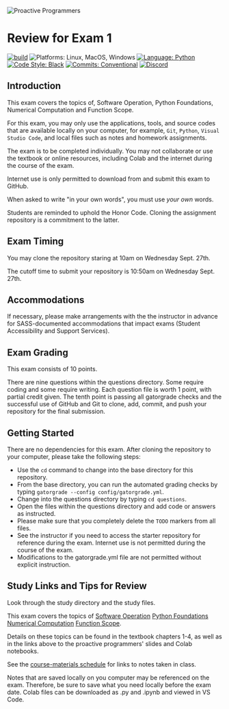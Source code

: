 ![Proactive Programmers](.github/images/Square-Proactive-Programmers-Logo.svg)

# Review for Exam 1

[![build](../../actions/workflows/build.yml/badge.svg)](../../actions/)
![Platforms: Linux, MacOS, Windows](https://img.shields.io/badge/Platform-Linux%20%7C%20MacOS%20%7C%20Windows-blue.svg)
[![Language: Python](https://img.shields.io/badge/Language-Python-blue.svg)](https://www.python.org/)
[![Code Style: Black](https://img.shields.io/badge/Code%20Style-Black-blue.svg)](https://github.com/psf/black)
[![Commits: Conventional](https://img.shields.io/badge/Commits-Conventional-blue.svg)](https://www.conventionalcommits.org/en/v1.0.0/)
[![Discord](https://img.shields.io/discord/872320492936257537?logo=discord)](https://discord.gg/kjah8MFYbR)

## Introduction

This exam covers the topics of, Software Operation, Python Foundations,
Numerical Computation and Function Scope.

For this exam, you may only use the applications, tools, and source codes that
are available locally on your computer, for example, `Git`, `Python`,
`Visual Studio Code`, and local files such as notes and homework assignments.

The exam is to be completed individually. You may not collaborate or use
the textbook or online resources, including Colab and the internet during
the course of the exam.

Internet use is only permitted to download from and submit this exam to GitHub.

When asked to write "in your own words", you must use _your own_ words.

Students are reminded to uphold the Honor Code. Cloning the assignment
repository is a commitment to the latter.

## Exam Timing

You may clone the repository staring at 10am on Wednesday Sept. 27th.

The cutoff time to submit your repository is 10:50am on Wednesday Sept. 27th.

## Accommodations

If necessary, please make arrangements with the the instructor
in advance for SASS-documented accommodations that impact
exams (Student Accessibility and Support Services).

## Exam Grading

This exam consists of 10 points.

There are nine questions within the questions directory. Some require coding and
some require writing. Each question file is worth 1 point, with partial credit given.
The tenth point is passing all gatorgrade checks and the successful use of GitHub and
Git to clone, add, commit, and push your repository for the final submission.

## Getting Started

There are no dependencies for this exam. After cloning the repository to your
computer, please take the following steps:

- Use the `cd` command to change into the base directory for this repository.
- From the base directory, you can run the automated grading checks by typing
`gatorgrade --config config/gatorgrade.yml`.
- Change into the questions directory by typing `cd questions`.
- Open the files within the questions directory and add code or answers as
instructed.
- Please make sure that you completely delete the `TODO` markers from all files.
- See the instructor if you need to access the starter repository for reference
during the exam. Internet use is not permitted during the course of the exam.
- Modifications to the gatorgrade.yml file are not permitted without explicit
instruction.

## Study Links and Tips for Review

Look through the study directory and the study files.

This exam covers the topics of
[Software Operation](https://proactiveprogrammers.com/data-abstraction/schedule-data-abstraction#software-operation)
[Python Foundations](https://proactiveprogrammers.com/data-abstraction/schedule-data-abstraction#python-foundations)
[Numerical Computation](https://proactiveprogrammers.com/data-abstraction/schedule-data-abstraction#numerical-computation)
[Function Scope](https://proactiveprogrammers.com/data-abstraction/schedule-data-abstraction#function-scope).

Details on these topics can be found in the textbook chapters 1-4, as well
as in the links above to the proactive programmers' slides and Colab notebooks.

See the
[course-materials schedule](https://github.com/allegheny-college-cmpsc-101-fall-2023/course-materials/blob/main/Schedule.md)
for links to notes taken in class.

Notes that are saved locally on you computer may be referenced on the exam.
Therefore, be sure to save what you need locally before the exam date.
Colab files can be downloaded as .py and .ipynb and viewed in VS Code.

